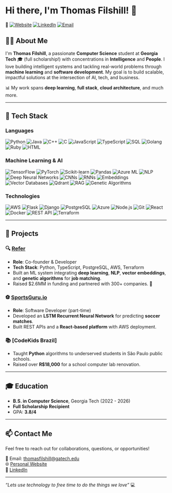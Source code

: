 # Hi there, I'm Thomas Filshill! 👋

🔗 [![Website](https://img.shields.io/badge/Website-Visit-brightgreen)](https://thomasfilshill.com) 
[![LinkedIn](https://img.shields.io/badge/LinkedIn-Connect-blue)](https://linkedin.com/in/thomasfilshill)
[![Email](https://img.shields.io/badge/Email-Contact-red)](mailto:thomasfilshill@gatech.edu)

## 👨‍💻 About Me
I'm **Thomas Filshill**, a passionate **Computer Science** student at **Georgia Tech** 🎓 (full scholarship!) with concentrations in **Intelligence** and **People**. I love building intelligent systems and tackling real-world problems through **machine learning** and **software development**. My goal is to build scalable, impactful solutions at the intersection of AI, tech, and business.

📊 My work spans **deep learning**, **full stack**, **cloud architecture**, and much more.

---

## 🔧 Tech Stack

### **Languages**
![Python](https://img.shields.io/badge/Python-3776AB?style=flat-square&logo=python&logoColor=white)
![Java](https://img.shields.io/badge/Java-007396?style=flat-square&logo=java&logoColor=white)
![C++](https://img.shields.io/badge/C++-00599C?style=flat-square&logo=cplusplus&logoColor=white)
![C](https://img.shields.io/badge/C-A8B9CC?style=flat-square&logo=c&logoColor=white)
![JavaScript](https://img.shields.io/badge/JavaScript-F7DF1E?style=flat-square&logo=javascript&logoColor=black)
![TypeScript](https://img.shields.io/badge/TypeScript-3178C6?style=flat-square&logo=typescript&logoColor=white)
![SQL](https://img.shields.io/badge/SQL-003B57?style=flat-square&logo=postgresql&logoColor=white)
![Golang](https://img.shields.io/badge/Go-00ADD8?style=flat-square&logo=go&logoColor=white)
![Ruby](https://img.shields.io/badge/Ruby-CC342D?style=flat-square&logo=ruby&logoColor=white)
![HTML](https://img.shields.io/badge/HTML-E34F26?style=flat-square&logo=html5&logoColor=white)

### **Machine Learning & AI**
![TensorFlow](https://img.shields.io/badge/TensorFlow-FF6F00?style=flat-square&logo=tensorflow&logoColor=white)
![PyTorch](https://img.shields.io/badge/PyTorch-EE4C2C?style=flat-square&logo=pytorch&logoColor=white)
![Scikit-learn](https://img.shields.io/badge/Scikit--learn-F7931E?style=flat-square&logo=scikit-learn&logoColor=white)
![Pandas](https://img.shields.io/badge/Pandas-150458?style=flat-square&logo=pandas&logoColor=white)
![Azure ML](https://img.shields.io/badge/Azure%20ML-0089D6?style=flat-square&logo=microsoft-azure&logoColor=white)
![NLP](https://img.shields.io/badge/Natural%20Language%20Processing-FF6F00?style=flat-square&logo=tensorflow&logoColor=white)
![Deep Neural Networks](https://img.shields.io/badge/Deep%20Neural%20Networks-8A2BE2?style=flat-square&logo=brain&logoColor=white)
![CNNs](https://img.shields.io/badge/CNN-8A2BE2?style=flat-square&logo=brain&logoColor=white)
![RNNs](https://img.shields.io/badge/RNN-FF6F00?style=flat-square&logo=deep-learning&logoColor=white)
![Embeddings](https://img.shields.io/badge/Embeddings-008000?style=flat-square&logo=ai&logoColor=white)
![Vector Databases](https://img.shields.io/badge/Vector%20Databases-4169E1?style=flat-square&logo=database&logoColor=white)
![Qdrant](https://img.shields.io/badge/Qdrant-00FFFF?style=flat-square&logo=qdrant&logoColor=white)
![RAG](https://img.shields.io/badge/RAG-FE2C53?style=flat-square&logo=openai&logoColor=white)
![Genetic Algorithms](https://img.shields.io/badge/Genetic%20Algorithms-FFD700?style=flat-square&logo=dna&logoColor=white)

### **Technologies**
![AWS](https://img.shields.io/badge/Amazon%20AWS-232F3E?style=flat-square&logo=amazon-aws&logoColor=white)
![Flask](https://img.shields.io/badge/Flask-000000?style=flat-square&logo=flask&logoColor=white)
![Django](https://img.shields.io/badge/Django-092E20?style=flat-square&logo=django&logoColor=white)
![PostgreSQL](https://img.shields.io/badge/PostgreSQL-336791?style=flat-square&logo=postgresql&logoColor=white)
![Azure](https://img.shields.io/badge/Microsoft%20Azure-0089D6?style=flat-square&logo=microsoft-azure&logoColor=white)
![Node.js](https://img.shields.io/badge/Node.js-339933?style=flat-square&logo=node.js&logoColor=white)
![Git](https://img.shields.io/badge/Git-F05032?style=flat-square&logo=git&logoColor=white)
![React](https://img.shields.io/badge/React-61DAFB?style=flat-square&logo=react&logoColor=black)
![Docker](https://img.shields.io/badge/Docker-2496ED?style=flat-square&logo=docker&logoColor=white)
![REST API](https://img.shields.io/badge/REST%20API-FF6F00?style=flat-square&logo=rest-api&logoColor=white)
![Terraform](https://img.shields.io/badge/Terraform-7B42BC?style=flat-square&logo=terraform&logoColor=white)

---

## 🌟 Projects

### 🔍 [**Refer**](https://cardinalrefer.com)
- **Role**: Co-founder & Developer
- **Tech Stack**: Python, TypeScript, PostgreSQL, AWS, Terraform
- Built an ML system integrating **deep learning**, **NLP**, **vector embeddings**, and **genetic algorithms** for **job matching**.
- Raised $2.6MM in funding and partnered with 300+ companies. 🚀

### ⚽️ [**SportsGuru.io**](https://web.sportsguru.io)
- **Role**: Software Developer (part-time)
- Developed an **LSTM Recurrent Neural Network** for predicting **soccer matches**.
- Built REST APIs and a **React-based platform** with AWS deployment.

### 📚 [**CodeKids Brazil**]
- Taught **Python** algorithms to underserved students in São Paulo public schools.
- Raised over **R$18,000** for a school computer lab renovation.

---

## 🎓 Education
- **B.S. in Computer Science**, Georgia Tech (2022 - 2026)
- **Full Scholarship Recipient** 
- GPA: **3.8/4**

---

## 📫 Contact Me
Feel free to reach out for collaborations, questions, or opportunities!  

📧 Email: [thomasfilshill@gatech.edu](mailto:thomasfilshill@gatech.edu)  
🌐 [Personal Website](https://thomasfilshill.com)  
💼 [LinkedIn](https://linkedin.com/in/thomasfilshill)

---

_“Lets use technology to free time to do the things we love”_ 💻
